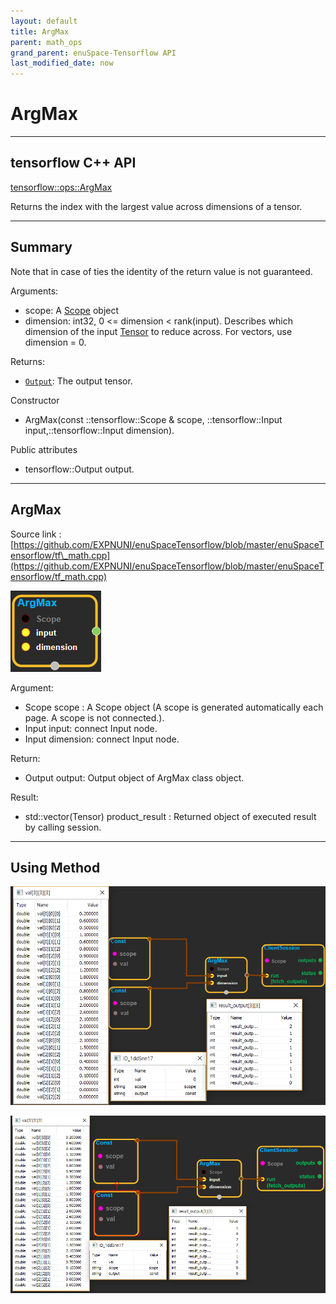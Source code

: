 ```yaml
--- 
layout: default 
title: ArgMax 
parent: math_ops 
grand_parent: enuSpace-Tensorflow API 
last_modified_date: now 
--- 
```


# ArgMax

---

## tensorflow C++ API

[tensorflow::ops::ArgMax](https://www.tensorflow.org/api_docs/cc/class/tensorflow/ops/arg-max)

Returns the index with the largest value across dimensions of a tensor.

---

## Summary

Note that in case of ties the identity of the return value is not guaranteed.

Arguments:

* scope: A [Scope](https://www.tensorflow.org/api_docs/cc/class/tensorflow/scope.html#classtensorflow_1_1_scope) object
* dimension: int32, 0 &lt;= dimension &lt; rank\(input\). Describes which dimension of the input [Tensor](https://www.tensorflow.org/api_docs/cc/class/tensorflow/tensor.html#classtensorflow_1_1_tensor) to reduce across. For vectors, use dimension = 0.

Returns:

* [`Output`](https://www.tensorflow.org/api_docs/cc/class/tensorflow/output.html#classtensorflow_1_1_output): The output tensor.

Constructor

* ArgMax\(const ::tensorflow::Scope & scope, ::tensorflow::Input input,::tensorflow::Input dimension\).

Public attributes

* tensorflow::Output output.

---

## ArgMax

Source link : [https://github.com/EXPNUNI/enuSpaceTensorflow/blob/master/enuSpaceTensorflow/tf\_math.cpp](https://github.com/EXPNUNI/enuSpaceTensorflow/blob/master/enuSpaceTensorflow/tf_math.cpp)

![](../assets/math_ArgMax_Symbol.png)

Argument:

* Scope scope : A Scope object \(A scope is generated automatically each page. A scope is not connected.\).
* Input input: connect  Input node.
* Input dimension: connect  Input node.

Return:

* Output output: Output object of ArgMax class object.

Result:

* std::vector\(Tensor\) product\_result : Returned object of executed result by calling session.

---

## Using Method

![](../assets/math_ArgMax_Method.png)

![](../assets/math_ArgMax_Method2.png)

